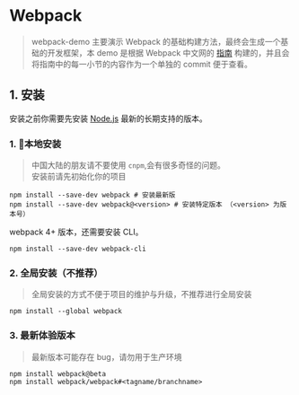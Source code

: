 # Webpack

> webpack-demo 主要演示 Webpack 的基础构建方法，最终会生成一个基础的开发框架，本 demo 是根据 Webpack 中文网的 [指南](https://www.webpackjs.com/guides/installation/) 构建的，并且会将指南中的每一小节的内容作为一个单独的 commit 便于查看。  

## 1. 安装

安装之前你需要先安装 [Node.js](https://nodejs.org/zh-cn/) 最新的长期支持的版本。  
### 1. 本地安装

> 中国大陆的朋友请不要使用 `cnpm`,会有很多奇怪的问题。  
> 安装前请先初始化你的项目

```
npm install --save-dev webpack # 安装最新版
npm install --save-dev webpack@<version> # 安装特定版本 （<version> 为版本号）
```
webpack 4+ 版本，还需要安装 CLI。
```
npm install --save-dev webpack-cli
```

### 2. 全局安装（不推荐）

> 全局安装的方式不便于项目的维护与升级，不推荐进行全局安装

```
npm install --global webpack
```

### 3. 最新体验版本

> 最新版本可能存在 bug，请勿用于生产环境

```
npm install webpack@beta
npm install webpack/webpack#<tagname/branchname>